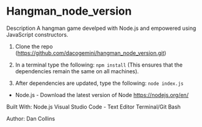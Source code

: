 # Hangman_node_version

Description
A hangman game develped with Node.js and empowered using JavaScript constructors.

1. Clone the repo (https://github.com/dacogemini/hangman_node_version.git)

2. In a terminal type the following:
    ```npm install``` 
(This ensures that the dependencies remain the same on all machines).

3. After dependencies are updated, type the following:
```node index.js```

- Node.js - Download the latest version of Node https://nodejs.org/en/

Built With:
Node.js
Visual Studio Code - Text Editor
Terminal/Git Bash

Author:
Dan Collins
